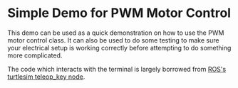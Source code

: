 # Simple Demo for PWM Motor Control

This demo can be used as a quick demonstration on how to use
the PWM motor control class.  It can also be used to do
some testing to make sure your electrical setup is working
correctly before attempting to do something more complicated.

The code which interacts with the terminal is largely borrowed
from [ROS's turtlesim teleop_key node](https://github.com/ros/ros_tutorials/blob/melodic-devel/turtlesim/tutorials/teleop_turtle_key.cpp).
